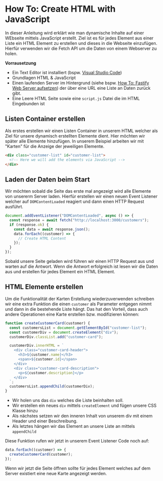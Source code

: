 # How To: Create HTML with JavaScript

In dieser Anleitung wird erklärt wie man dynamische Inhalte auf einer WEbseite mittels JavaScript erstellt. Ziel ist es für jedes Element aus einer Liste ein HTML Element zu erstellen und dieses in die Webseite einzufügen. Hierfür verwenden wir die Fetch API um die Daten von einem Webserver zu holen.

**Vorrausetzung**

- Ein Text Editor ist installiert (bspw. [Visual Studio Code](https://code.visualstudio.com/))
- Grundlagen HTML & JavaScript
- Einen laufenden Server im Hintergrund (siehe bspw. [How To: Fastify Web Server aufsetzen](../fastify/first-steps.md)) der über eine URL eine Liste an Daten zurück gibt.
- Eine Leere HTML Seite sowie eine `script.js` Datei die im HTML Eingebunden ist

## Listen Container erstellen

Als erstes erstellen wir einen Listen Container in unserem HTML welcher als Ziel für unsere dynamisch erstellten Elemente dient. Hier möchten wir später alle Elemente hinzufügen. In unserem Beispiel arbeiten wir mit "Karten" für die Anzeige der jeweiligen Elemente.

```html
<div class="customer-list" id="customer-list">
  <!-- Here we will add the elements via JavaScript -->
</div>
```

## Laden der Daten beim Start

Wir möchten sobald die Seite das erste mal angezeigt wird alle Elemente von unsererm Server laden. Hierfür erstellen wir einen neuen Event Listener welcher auf `DOMContentLoaded` reagiert und dann einen HTTP Request ausführt.

```js
document.addEventListener("DOMContentLoaded", async () => {
  const response = await fetch("http://localhost:3000/customers");
  if (response.ok) {
    const data = await response.json();
    data.forEach((customer) => {
      // Create HTML Content
    });
  }
});
```

Sobald unsere Seite geladen wird führen wir einen HTTP Request aus und warten auf die Antwort. Wenn die Antwort erfolgreich ist lesen wir die Daten aus und erstellen für jedes Element ein HTML Element.

## HTML Elemente erstellen

Um die Funktionalität der Karten Erstellung wiederzuverwenden schreiben wir eine extra Funktion die einen `customer` als Parameter entgegen nimmt und dann in die bestehende Liste hängt. Das hat den Vorteil, dass auch andere Operationen eine Karte erstellen bzw. modifizieren können:

```js
function createCustomerCard(customer) {
  const customersList = document.getElementById("customer-list");
  const customerDiv = document.createElement("div");
  customerDiv.classList.add("customer-card");

  customerDiv.innerHTML = `
    <div class="customer-card-header">
      <h3>${customer.name}</h3>
      <span>${customer.id}</span>
    </div>
    <div class="customer-card-description">
      <p>${customer.description}</p>
    </div>
  `;
  customersList.appendChild(customerDiv);
}
```

- Wir holen uns das `div` welches die Liste beinhalten soll.
- Wir erstellen ein neues `div` mittels `createElement` und fügen unsere CSS Klasse hinzu
- Als nächstes setzen wir den inneren Inhalt von unserem div mit einem Header und einer Beschreibung.
- Als letztes hängen wir das Element an unsere Liste an mittels `appendChild`

Diese Funktion rufen wir jetzt in unserem Event Listener Code noch auf:

```js
data.forEach((customer) => {
  createCustomerCard(customer);
});
```

Wenn wir jetzt die Seite öffnen sollte für jedes Element welches auf dem Server existiert eine neue Karte angezeigt werden.
